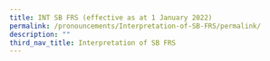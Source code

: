 ```yaml
---
title: INT SB FRS (effective as at 1 January 2022)
permalink: /pronouncements/Interpretation-of-SB-FRS/permalink/
description: ""
third_nav_title: Interpretation of SB FRS
---
```



